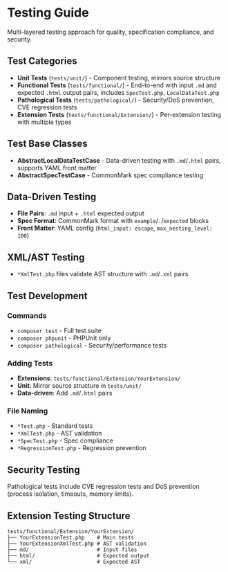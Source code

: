 # Testing Guide

Multi-layered testing approach for quality, specification compliance, and security.

## Test Categories

- **Unit Tests** (`tests/unit/`) - Component testing, mirrors source structure
- **Functional Tests** (`tests/functional/`) - End-to-end with input `.md` and expected `.html` output pairs, includes `SpecTest.php`, `LocalDataTest.php`
- **Pathological Tests** (`tests/pathological/`) - Security/DoS prevention, CVE regression tests
- **Extension Tests** (`tests/functional/Extension/`) - Per-extension testing with multiple types

## Test Base Classes

- **AbstractLocalDataTestCase** - Data-driven testing with `.md`/`.html` pairs, supports YAML front matter
- **AbstractSpecTestCase** - CommonMark spec compliance testing

## Data-Driven Testing

- **File Pairs**: `.md` input + `.html` expected output
- **Spec Format**: CommonMark format with `example`/`.`/`expected` blocks
- **Front Matter**: YAML config (`html_input: escape`, `max_nesting_level: 100`)

## XML/AST Testing

- `*XmlTest.php` files validate AST structure with `.md`/`.xml` pairs

## Test Development

### Commands
- `composer test` - Full test suite
- `composer phpunit` - PHPUnit only
- `composer pathological` - Security/performance tests

### Adding Tests
- **Extensions**: `tests/functional/Extension/YourExtension/`
- **Unit**: Mirror source structure in `tests/unit/`
- **Data-driven**: Add `.md`/`.html` pairs

### File Naming
- `*Test.php` - Standard tests
- `*XmlTest.php` - AST validation
- `*SpecTest.php` - Spec compliance
- `*RegressionTest.php` - Regression prevention

## Security Testing

Pathological tests include CVE regression tests and DoS prevention (process isolation, timeouts, memory limits).

## Extension Testing Structure

```
tests/functional/Extension/YourExtension/
├── YourExtensionTest.php    # Main tests
├── YourExtensionXmlTest.php # AST validation
├── md/                      # Input files
├── html/                    # Expected output
└── xml/                     # Expected AST
```
